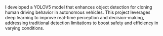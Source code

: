 I developed a YOLOV5 model that enhances object detection for cloning human driving behavior in autonomous vehicles. This project leverages deep learning to improve real-time perception and decision-making, addressing traditional detection limitations to boost safety and efficiency in varying conditions.
